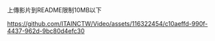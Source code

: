 上傳影片到README限制10MB以下

https://github.com/ITAINCTW/Video/assets/116322454/c10aeffd-990f-4437-962d-9bc80d4efc30

